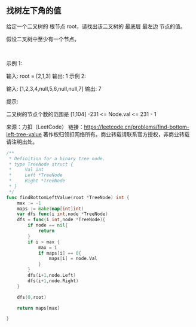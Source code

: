 ## 找树左下角的值
给定一个二叉树的 根节点 root，请找出该二叉树的 最底层 最左边 节点的值。

假设二叉树中至少有一个节点。

 

示例 1:



输入: root = [2,1,3]
输出: 1
示例 2:



输入: [1,2,3,4,null,5,6,null,null,7]
输出: 7
 

提示:

二叉树的节点个数的范围是 [1,104]
-231 <= Node.val <= 231 - 1 


来源：力扣（LeetCode）
链接：https://leetcode.cn/problems/find-bottom-left-tree-value
著作权归领扣网络所有。商业转载请联系官方授权，非商业转载请注明出处。
```go
/**
 * Definition for a binary tree node.
 * type TreeNode struct {
 *     Val int
 *     Left *TreeNode
 *     Right *TreeNode
 * }
 */
func findBottomLeftValue(root *TreeNode) int {
    max := -1
    maps := make(map[int]int)
    var dfs func(i int,node *TreeNode)
    dfs = func(i int,node *TreeNode){
        if node == nil{
            return 
        }
        if i > max {
            max = i
            if maps[i] == 0{
                maps[i] = node.Val
            }
        }
        dfs(i+1,node.Left)
        dfs(i+1,node.Right)
    }

    dfs(0,root)

    return maps[max]

}
```
